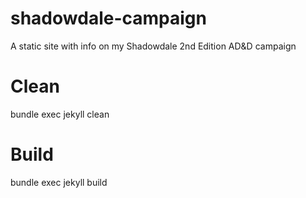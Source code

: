 # shadowdale-campaign

A static site with info on my Shadowdale 2nd Edition AD&amp;D campaign

# Clean

bundle exec jekyll clean

# Build

bundle exec jekyll build
